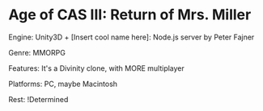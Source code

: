 Age of CAS III: Return of Mrs. Miller
====================

Engine: Unity3D + [Insert cool name here]: Node.js server by Peter Fajner 

Genre: MMORPG

Features: It's a Divinity clone, with MORE multiplayer

Platforms: PC, maybe Macintosh

Rest: !Determined
